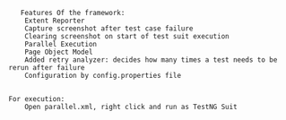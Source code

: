 

       Features Of the framework:
        Extent Reporter
        Capture screenshot after test case failure
        Clearing screenshot on start of test suit execution
        Parallel Execution
        Page Object Model
        Added retry analyzer: decides how many times a test needs to be rerun after failure
        Configuration by config.properties file


    For execution:
        Open parallel.xml, right click and run as TestNG Suit
